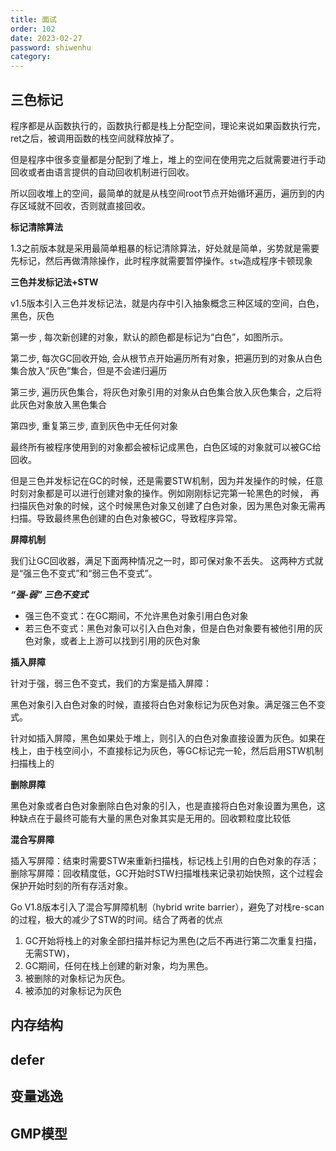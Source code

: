 ```yaml
---
title: 面试
order: 102
date: 2023-02-27
password: shiwenhu
category:
---
```


## 三色标记

程序都是从函数执行的，函数执行都是栈上分配空间，理论来说如果函数执行完，ret之后，被调用函数的栈空间就释放掉了。

但是程序中很多变量都是分配到了堆上，堆上的空间在使用完之后就需要进行手动回收或者由语言提供的自动回收机制进行回收。

所以回收堆上的空间，最简单的就是从栈空间root节点开始循环遍历，遍历到的内存区域就不回收，否则就直接回收。

**标记清除算法**

1.3之前版本就是采用最简单粗暴的标记清除算法，好处就是简单，劣势就是需要先标记，然后再做清除操作，此时程序就需要暂停操作。`stw`造成程序卡顿现象

**三色并发标记法+STW**

v1.5版本引入三色并发标记法，就是内存中引入抽象概念三种区域的空间，白色，黑色，灰色

第一步 , 每次新创建的对象，默认的颜色都是标记为“白色”，如图所示。

第二步, 每次GC回收开始, 会从根节点开始遍历所有对象，把遍历到的对象从白色集合放入“灰色”集合，但是不会递归遍历

第三步, 遍历灰色集合，将灰色对象引用的对象从白色集合放入灰色集合，之后将此灰色对象放入黑色集合

第四步, 重复第三步, 直到灰色中无任何对象

最终所有被程序使用到的对象都会被标记成黑色，白色区域的对象就可以被GC给回收。

但是三色并发标记在GC的时候，还是需要STW机制，因为并发操作的时候，任意时刻对象都是可以进行创建对象的操作。例如刚刚标记完第一轮黑色的时候，
再扫描灰色对象的时候，这个时候黑色对象又创建了白色对象，因为黑色对象无需再扫描。导致最终黑色创建的白色对象被GC，导致程序异常。


**屏障机制**

我们让GC回收器，满足下面两种情况之一时，即可保对象不丢失。  这两种方式就是“强三色不变式”和“弱三色不变式”。

***“强-弱” 三色不变式***

- 强三色不变式：在GC期间，不允许黑色对象引用白色对象
- 若三色不变式：黑色对象可以引入白色对象，但是白色对象要有被他引用的灰色对象，或者上上游可以找到引用的灰色对象

**插入屏障**

针对于强，弱三色不变式，我们的方案是插入屏障：

黑色对象引入白色对象的时候，直接将白色对象标记为灰色对象。满足强三色不变式。

针对如插入屏障，黑色如果处于堆上，则引入的白色对象直接设置为灰色。如果在栈上，由于栈空间小，不直接标记为灰色，等GC标记完一轮，然后启用STW机制扫描栈上的

**删除屏障**

黑色对象或者白色对象删除白色对象的引入，也是直接将白色对象设置为黑色，这种缺点在于最终可能有大量的黑色对象其实是无用的。回收颗粒度比较低


**混合写屏障**

插入写屏障：结束时需要STW来重新扫描栈，标记栈上引用的白色对象的存活；
删除写屏障：回收精度低，GC开始时STW扫描堆栈来记录初始快照，这个过程会保护开始时刻的所有存活对象。

Go V1.8版本引入了混合写屏障机制（hybrid write barrier），避免了对栈re-scan的过程，极大的减少了STW的时间。结合了两者的优点

1. GC开始将栈上的对象全部扫描并标记为黑色(之后不再进行第二次重复扫描，无需STW)， 
2. GC期间，任何在栈上创建的新对象，均为黑色。 
3. 被删除的对象标记为灰色。 
4. 被添加的对象标记为灰色


## 内存结构


## defer

## 变量逃逸

## GMP模型
